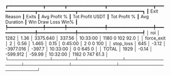 ┏━━━━━━━━━━━━━┳━━━━━━━┳━━━━━━━━━━━━━━┳━━━━━━━━━━━━━━━━━┳━━━━━━━━━━━━━━┳━━━━━━━━━━━━━━┳━━━━━━━━━━━━━━━━━━━━━━━━┓
┃ Exit Reason ┃ Exits ┃ Avg Profit % ┃ Tot Profit USDT ┃ Tot Profit % ┃ Avg Duration ┃  Win  Draw  Loss  Win% ┃
┡━━━━━━━━━━━━━╇━━━━━━━╇━━━━━━━━━━━━━━╇━━━━━━━━━━━━━━━━━╇━━━━━━━━━━━━━━╇━━━━━━━━━━━━━━╇━━━━━━━━━━━━━━━━━━━━━━━━┩
│         roi │  1282 │         1.36 │        3375.640 │       337.56 │     10:33:00 │ 1180     0   102  92.0 │
│  force_exit │     2 │         0.56 │           1.465 │         0.15 │      0:45:00 │    2     0     0   100 │
│   stop_loss │   645 │        -3.12 │       -3977.016 │       -397.7 │     10:33:00 │    0     0   645     0 │
│       TOTAL │  1929 │        -0.14 │        -599.912 │       -59.99 │     10:32:00 │ 1182     0   747  61.3 │
└─────────────┴───────┴──────────────┴─────────────────┴──────────────┴──────────────┴────────────────────────┘
